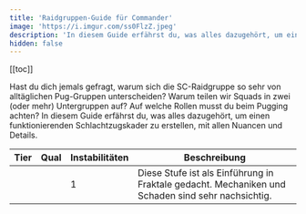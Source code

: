 ```yaml
---
title: 'Raidgruppen-Guide für Commander'
image: 'https://i.imgur.com/ss0FlzZ.jpeg'
description: 'In diesem Guide erfährst du, was alles dazugehört, um einen funktionierenden Schlachtzugskader zu erstellen, mit allen Nuancen und Details.'
hidden: false
---
```


[[toc]]

Hast du dich jemals gefragt, warum sich die SC-Raidgruppe so sehr von alltäglichen Pug-Gruppen unterscheiden? Warum teilen wir Squads in zwei (oder mehr) Untergruppen auf? Auf welche Rollen musst du beim Pugging achten? In diesem Guide erfährst du, was alles dazugehört, um einen funktionierenden Schlachtzugskader zu erstellen, mit allen Nuancen und Details.

| Tier | Qual | Instabilitäten | Beschreibung |
|------| ---- | -------------- | ------------ |
| <tooltip text="Schutz" title="Eingehender Schaden wird um 33% reduziert." class="boon protection"> | <tag text="Möglich" color="yellow"> | 1              | Diese Stufe ist als Einführung in Fraktale gedacht. Mechaniken und Schaden sind sehr nachsichtig. |